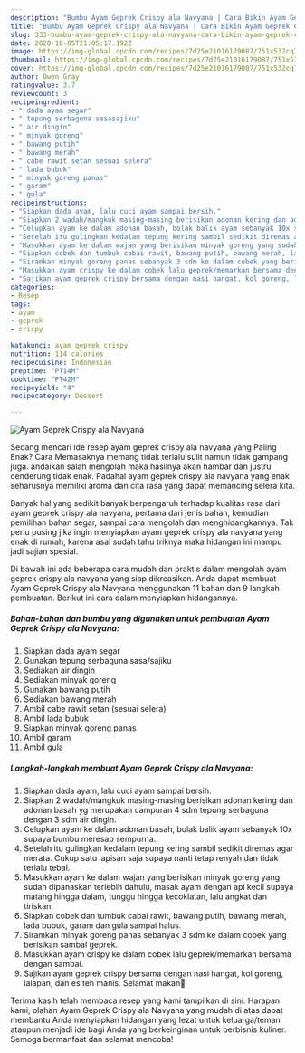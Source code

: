 ```yaml
---
description: "Bumbu Ayam Geprek Crispy ala Navyana | Cara Bikin Ayam Geprek Crispy ala Navyana Yang Enak Dan Mudah"
title: "Bumbu Ayam Geprek Crispy ala Navyana | Cara Bikin Ayam Geprek Crispy ala Navyana Yang Enak Dan Mudah"
slug: 333-bumbu-ayam-geprek-crispy-ala-navyana-cara-bikin-ayam-geprek-crispy-ala-navyana-yang-enak-dan-mudah
date: 2020-10-05T21:05:17.192Z
image: https://img-global.cpcdn.com/recipes/7d25e21016179087/751x532cq70/ayam-geprek-crispy-ala-navyana-foto-resep-utama.jpg
thumbnail: https://img-global.cpcdn.com/recipes/7d25e21016179087/751x532cq70/ayam-geprek-crispy-ala-navyana-foto-resep-utama.jpg
cover: https://img-global.cpcdn.com/recipes/7d25e21016179087/751x532cq70/ayam-geprek-crispy-ala-navyana-foto-resep-utama.jpg
author: Owen Gray
ratingvalue: 3.7
reviewcount: 3
recipeingredient:
- " dada ayam segar"
- " tepung serbaguna sasasajiku"
- " air dingin"
- " minyak goreng"
- " bawang putih"
- " bawang merah"
- " cabe rawit setan sesuai selera"
- " lada bubuk"
- " minyak goreng panas"
- " garam"
- " gula"
recipeinstructions:
- "Siapkan dada ayam, lalu cuci ayam sampai bersih."
- "Siapkan 2 wadah/mangkuk masing-masing berisikan adonan kering dan adonan basah yg merupakan campuran 4 sdm tepung serbaguna dengan 3 sdm air dingin."
- "Celupkan ayam ke dalam adonan basah, bolak balik ayam sebanyak 10x supaya bumbu meresap sempurna."
- "Setelah itu gulingkan kedalam tepung kering sambil sedikit diremas agar merata. Cukup satu lapisan saja supaya nanti tetap renyah dan tidak terlalu tebal."
- "Masukkan ayam ke dalam wajan yang berisikan minyak goreng yang sudah dipanaskan terlebih dahulu, masak ayam dengan api kecil supaya matang hingga dalam, tunggu hingga kecoklatan, lalu angkat dan tiriskan."
- "Siapkan cobek dan tumbuk cabai rawit, bawang putih, bawang merah, lada bubuk, garam dan gula sampai halus."
- "Siramkan minyak goreng panas sebanyak 3 sdm ke dalam cobek yang berisikan sambal geprek."
- "Masukkan ayam crispy ke dalam cobek lalu geprek/memarkan bersama dengan sambal."
- "Sajikan ayam geprek crispy bersama dengan nasi hangat, kol goreng, lalapan, dan es teh manis. Selamat makan🍗"
categories:
- Resep
tags:
- ayam
- geprek
- crispy

katakunci: ayam geprek crispy 
nutrition: 114 calories
recipecuisine: Indonesian
preptime: "PT14M"
cooktime: "PT42M"
recipeyield: "4"
recipecategory: Dessert

---
```



![Ayam Geprek Crispy ala Navyana](https://img-global.cpcdn.com/recipes/7d25e21016179087/751x532cq70/ayam-geprek-crispy-ala-navyana-foto-resep-utama.jpg)

Sedang mencari ide resep ayam geprek crispy ala navyana yang Paling Enak? Cara Memasaknya memang tidak terlalu sulit namun tidak gampang juga. andaikan salah mengolah maka hasilnya akan hambar dan justru cenderung tidak enak. Padahal ayam geprek crispy ala navyana yang enak seharusnya memiliki aroma dan cita rasa yang dapat memancing selera kita.

Banyak hal yang sedikit banyak berpengaruh terhadap kualitas rasa dari ayam geprek crispy ala navyana, pertama dari jenis bahan, kemudian pemilihan bahan segar, sampai cara mengolah dan menghidangkannya. Tak perlu pusing jika ingin menyiapkan ayam geprek crispy ala navyana yang enak di rumah, karena asal sudah tahu triknya maka hidangan ini mampu jadi sajian spesial.




Di bawah ini ada beberapa cara mudah dan praktis dalam mengolah ayam geprek crispy ala navyana yang siap dikreasikan. Anda dapat membuat Ayam Geprek Crispy ala Navyana menggunakan 11 bahan dan 9 langkah pembuatan. Berikut ini cara dalam menyiapkan hidangannya.

<!--inarticleads1-->

##### Bahan-bahan dan bumbu yang digunakan untuk pembuatan Ayam Geprek Crispy ala Navyana:

1. Siapkan  dada ayam segar
1. Gunakan  tepung serbaguna sasa/sajiku
1. Sediakan  air dingin
1. Sediakan  minyak goreng
1. Gunakan  bawang putih
1. Sediakan  bawang merah
1. Ambil  cabe rawit setan (sesuai selera)
1. Ambil  lada bubuk
1. Siapkan  minyak goreng panas
1. Ambil  garam
1. Ambil  gula




<!--inarticleads2-->

##### Langkah-langkah membuat Ayam Geprek Crispy ala Navyana:

1. Siapkan dada ayam, lalu cuci ayam sampai bersih.
1. Siapkan 2 wadah/mangkuk masing-masing berisikan adonan kering dan adonan basah yg merupakan campuran 4 sdm tepung serbaguna dengan 3 sdm air dingin.
1. Celupkan ayam ke dalam adonan basah, bolak balik ayam sebanyak 10x supaya bumbu meresap sempurna.
1. Setelah itu gulingkan kedalam tepung kering sambil sedikit diremas agar merata. Cukup satu lapisan saja supaya nanti tetap renyah dan tidak terlalu tebal.
1. Masukkan ayam ke dalam wajan yang berisikan minyak goreng yang sudah dipanaskan terlebih dahulu, masak ayam dengan api kecil supaya matang hingga dalam, tunggu hingga kecoklatan, lalu angkat dan tiriskan.
1. Siapkan cobek dan tumbuk cabai rawit, bawang putih, bawang merah, lada bubuk, garam dan gula sampai halus.
1. Siramkan minyak goreng panas sebanyak 3 sdm ke dalam cobek yang berisikan sambal geprek.
1. Masukkan ayam crispy ke dalam cobek lalu geprek/memarkan bersama dengan sambal.
1. Sajikan ayam geprek crispy bersama dengan nasi hangat, kol goreng, lalapan, dan es teh manis. Selamat makan🍗




Terima kasih telah membaca resep yang kami tampilkan di sini. Harapan kami, olahan Ayam Geprek Crispy ala Navyana yang mudah di atas dapat membantu Anda menyiapkan hidangan yang lezat untuk keluarga/teman ataupun menjadi ide bagi Anda yang berkeinginan untuk berbisnis kuliner. Semoga bermanfaat dan selamat mencoba!
